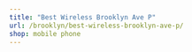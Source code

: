 ```yaml
---
title: "Best Wireless Brooklyn Ave P"
url: /brooklyn/best-wireless-brooklyn-ave-p/
shop: mobile phone
---
```

